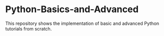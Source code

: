 # Python-Basics-and-Advanced
This repository shows the implementation of basic and advanced Python tutorials from scratch.
